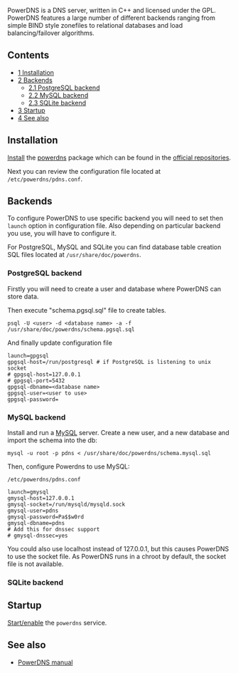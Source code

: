 PowerDNS is a DNS server, written in C++ and licensed under the GPL. PowerDNS features a large number of different backends ranging from simple BIND style zonefiles to relational databases and load balancing/failover algorithms.

## Contents

*   [1 Installation](#Installation)
*   [2 Backends](#Backends)
    *   [2.1 PostgreSQL backend](#PostgreSQL_backend)
    *   [2.2 MySQL backend](#MySQL_backend)
    *   [2.3 SQLite backend](#SQLite_backend)
*   [3 Startup](#Startup)
*   [4 See also](#See_also)

## Installation

[Install](/index.php/Install "Install") the [powerdns](https://www.archlinux.org/packages/?name=powerdns) package which can be found in the [official repositories](/index.php/Official_repositories "Official repositories").

Next you can review the configuration file located at `/etc/powerdns/pdns.conf`.

## Backends

To configure PowerDNS to use specific backend you will need to set then `launch` option in configuration file. Also depending on particular backend you use, you will have to configure it.

For PostgreSQL, MySQL and SQLite you can find database table creation SQL files located at `/usr/share/doc/powerdns`.

### PostgreSQL backend

Firstly you will need to create a user and database where PowerDNS can store data.

Then execute "schema.pgsql.sql" file to create tables.

```
psql -U <user> -d <database name> -a -f /usr/share/doc/powerdns/schema.pgsql.sql

```

And finally update configuration file

```
launch=gpgsql
gpgsql-host=/run/postgresql # if PostgreSQL is listening to unix socket
# gpgsql-host=127.0.0.1
# gpgsql-port=5432
gpgsql-dbname=<database name>
gpgsql-user=<user to use>
gpgsql-password=

```

### MySQL backend

Install and run a [MySQL](/index.php/MySQL "MySQL") server. Create a new user, and a new database and import the schema into the db:

 `mysql -u root -p pdns < /usr/share/doc/powerdns/schema.mysql.sql` 

Then, configure Powerdns to use MySQL:

 `/etc/powerdns/pdns.conf` 
```
launch=gmysql
gmysql-host=127.0.0.1
gmysql-socket=/run/mysqld/mysqld.sock
gmysql-user=pdns
gmysql-password=Pa$$w0rd
gmysql-dbname=pdns
# Add this for dnssec support
# gmysql-dnssec=yes
```

You could also use localhost instead of 127.0.0.1, but this causes PowerDNS to use the socket file. As PowerDNS runs in a chroot by default, the socket file is not available.

### SQLite backend

## Startup

[Start/enable](/index.php/Start/enable "Start/enable") the `powerdns` service.

## See also

*   [PowerDNS manual](http://doc.powerdns.com/)